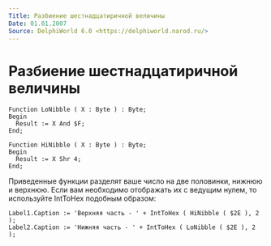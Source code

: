 ```yaml
---
Title: Разбиение шестнадцатиричной величины
Date: 01.01.2007
Source: DelphiWorld 6.0 <https://delphiworld.narod.ru/>
---
```



Разбиение шестнадцатиричной величины
====================================


    Function LoNibble ( X : Byte ) : Byte;
    Begin
      Result := X And $F;
    End;
     
    Function HiNibble ( X : Byte ) : Byte;
    Begin
      Result := X Shr 4;
    End;

Приведенные функции разделят ваше число на две половинки, нижнюю и
верхнюю. Если вам необходимо отображать их с ведущим нулем, то
используйте IntToHex подобным образом:

    Label1.Caption := 'Верхняя часть - ' + IntToHex ( HiNibble ( $2E ), 2 );
    Label2.Caption := 'Нижняя часть - ' + IntToHex ( LoNibble ( $2E ), 2 ); 



